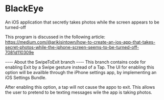 # BlackEye
An iOS application that secretly takes photos while the screen appears to be turned-off

This program is discussed in the following article:
https://medium.com/@arikisintown/how-to-create-an-ios-app-that-takes-secret-photos-while-the-iphone-screen-seems-to-be-turned-off-7081d110309e

---- About the SwipeToExit branch ----
This branch contains code for enabling Exit by a Swipe gesture instead of a Tap.
The UI for enabling this option will be availble through the iPhone settings app, by implementing an iOS Settings Bundle.

After enabling this option, a tap will not cause the appo to exit. 
This allows the user to pretend to be texting messages wile the app is taking photos.    

 
 


